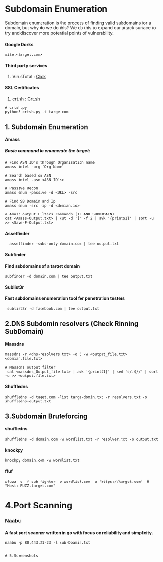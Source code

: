 # Subdomain Enumeration

  Subdomain enumeration is the process of finding valid subdomains for a domain, but why do we do this? We do this to expand our attack surface to try and discover more potential points of vulnerability.

#### Google Dorks 
`site:<target.com>`

#### Third party services
  1. VirusTotal : <a href="https://www.virustotal.com/gui/home/url">Click</a>

#### SSL Certificates
  1. crt.sh :  <a href="https://crt.sh/">Crt.sh</a>
  ```
  # crtsh.py
  python3 crtsh.py -t targe.com
  ```
## 1. Subdomain Enumeration
#### Amass
##### Basic command to enumerate the target:
  ```
  # Find ASN ID’s through Organisation name
  amass intel -org ‘Org Name’  

  # Search based on ASN                    
  amass intel -asn <ASN ID’s>  

  # Passive Recon                  
  amass enum -passive -d <URL> -src  

 # Find SB Domain and Ip
  amass enum -src -ip -d <domian.io>

  # Amass output Filters Commands (IP AND SUBDOMAIN)
  cat <Amass-Output.txt> | cut -d ']' -f 2 | awk '{print$1}' | sort -u >> <Save-F-Output.txt>
```
#### Assetfinder
```
  assetfinder -subs-only domain.com | tee output.txt 
```
#### Subfinder
#### Find subdomains of a target domain
```
subfinder -d domain.com | tee output.txt
```
#### Sublist3r
####  Fast subdomains enumeration tool for penetration testers
```
 sublist3r -d facebook.com | tee output.txt
```
## 2.DNS Subdomin resolvers (Check Rinning SubDomain)
#### Massdns
```
massdns -r <dns-resolvers.txt> -o S -w <output_file.txt> <domian.file.txt>

# Massdns output filter
 cat <massdns_Output_file.txt> | awk '{print$1}' | sed 's/.$//' | sort -u >> <output.file.txt>
```
#### Shuffledns
```
shuffledns -d taget.com -list targe-domin.txt -r resolvers.txt -o shuffledns-output.txt

```
## 3.Subdomain Bruteforcing
#### shuffledns
```
shuffledns -d domain.com -w wordlist.txt -r resolver.txt -o output.txt
```
#### knockpy 
```
knockpy domain.com -w wordlist.txt
```
#### ffuf 
```
wfuzz -c -f sub-fighter -w wordlist.com -u 'https://target.com' -H "Host: FUZZ.target.com" 
```

# 4.Port Scanning
### Naabu 
#### A fast port scanner written in go with focus on reliability and simplicity.
```
naabu -p 80,443,21-23 -l sub-Doamin.txt


# 5.Screenshots